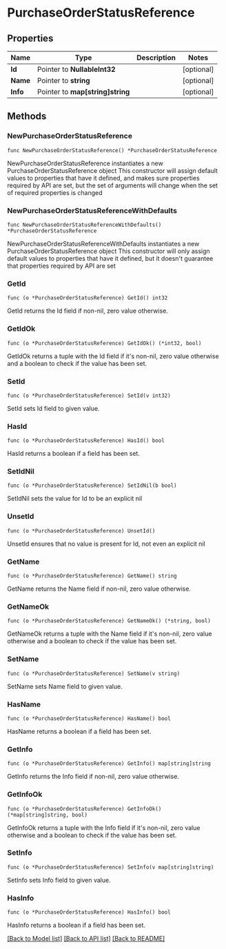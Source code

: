 # PurchaseOrderStatusReference

## Properties

Name | Type | Description | Notes
------------ | ------------- | ------------- | -------------
**Id** | Pointer to **NullableInt32** |  | [optional] 
**Name** | Pointer to **string** |  | [optional] 
**Info** | Pointer to **map[string]string** |  | [optional] 

## Methods

### NewPurchaseOrderStatusReference

`func NewPurchaseOrderStatusReference() *PurchaseOrderStatusReference`

NewPurchaseOrderStatusReference instantiates a new PurchaseOrderStatusReference object
This constructor will assign default values to properties that have it defined,
and makes sure properties required by API are set, but the set of arguments
will change when the set of required properties is changed

### NewPurchaseOrderStatusReferenceWithDefaults

`func NewPurchaseOrderStatusReferenceWithDefaults() *PurchaseOrderStatusReference`

NewPurchaseOrderStatusReferenceWithDefaults instantiates a new PurchaseOrderStatusReference object
This constructor will only assign default values to properties that have it defined,
but it doesn't guarantee that properties required by API are set

### GetId

`func (o *PurchaseOrderStatusReference) GetId() int32`

GetId returns the Id field if non-nil, zero value otherwise.

### GetIdOk

`func (o *PurchaseOrderStatusReference) GetIdOk() (*int32, bool)`

GetIdOk returns a tuple with the Id field if it's non-nil, zero value otherwise
and a boolean to check if the value has been set.

### SetId

`func (o *PurchaseOrderStatusReference) SetId(v int32)`

SetId sets Id field to given value.

### HasId

`func (o *PurchaseOrderStatusReference) HasId() bool`

HasId returns a boolean if a field has been set.

### SetIdNil

`func (o *PurchaseOrderStatusReference) SetIdNil(b bool)`

 SetIdNil sets the value for Id to be an explicit nil

### UnsetId
`func (o *PurchaseOrderStatusReference) UnsetId()`

UnsetId ensures that no value is present for Id, not even an explicit nil
### GetName

`func (o *PurchaseOrderStatusReference) GetName() string`

GetName returns the Name field if non-nil, zero value otherwise.

### GetNameOk

`func (o *PurchaseOrderStatusReference) GetNameOk() (*string, bool)`

GetNameOk returns a tuple with the Name field if it's non-nil, zero value otherwise
and a boolean to check if the value has been set.

### SetName

`func (o *PurchaseOrderStatusReference) SetName(v string)`

SetName sets Name field to given value.

### HasName

`func (o *PurchaseOrderStatusReference) HasName() bool`

HasName returns a boolean if a field has been set.

### GetInfo

`func (o *PurchaseOrderStatusReference) GetInfo() map[string]string`

GetInfo returns the Info field if non-nil, zero value otherwise.

### GetInfoOk

`func (o *PurchaseOrderStatusReference) GetInfoOk() (*map[string]string, bool)`

GetInfoOk returns a tuple with the Info field if it's non-nil, zero value otherwise
and a boolean to check if the value has been set.

### SetInfo

`func (o *PurchaseOrderStatusReference) SetInfo(v map[string]string)`

SetInfo sets Info field to given value.

### HasInfo

`func (o *PurchaseOrderStatusReference) HasInfo() bool`

HasInfo returns a boolean if a field has been set.


[[Back to Model list]](../README.md#documentation-for-models) [[Back to API list]](../README.md#documentation-for-api-endpoints) [[Back to README]](../README.md)


